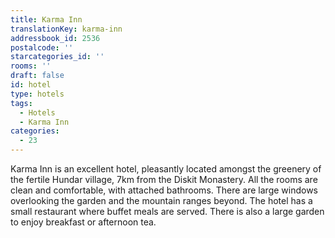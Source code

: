 ```yaml
---
title: Karma Inn
translationKey: karma-inn
addressbook_id: 2536
postalcode: ''
starcategories_id: ''
rooms: ''
draft: false
id: hotel
type: hotels
tags:
  - Hotels
  - Karma Inn
categories:
  - 23
---
```

Karma Inn is an excellent hotel, pleasantly located amongst the greenery of the fertile Hundar village, 7km from the Diskit Monastery. All the rooms are clean and comfortable, with attached bathrooms.  There are large windows overlooking the garden and the mountain ranges beyond. The hotel has a small restaurant where buffet meals are served. There is also a large garden to enjoy breakfast or afternoon tea.
